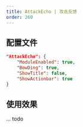 ```yaml
---
title: AttackEcho | 攻击反馈
order: 260
---
```


## 配置文件

```json
"AttackEcho": {
    "ModuleEnabled": true,
    "BowDing": true,
    "ShowTitle": false,
    "ShowActionbar": true
}
```

## 使用效果

... todo
